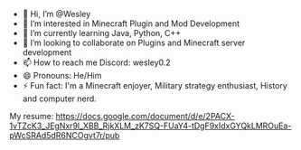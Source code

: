 - 👋 Hi, I’m @Wesley
- 👀 I’m interested in Minecraft Plugin and Mod Development
- 🌱 I’m currently learning Java, Python, C++
- 💞️ I’m looking to collaborate on Plugins and Minecraft server development
- 📫 How to reach me Discord: wesley0.2
- 😄 Pronouns: He/Him
- ⚡ Fun fact: I'm a Minecraft enjoyer, Military strategy enthusiast, History and computer nerd.

My resume: https://docs.google.com/document/d/e/2PACX-1vTZcK3_JEgNxr9l_XBB_RjkXLM_zK7SQ-FUaY4-tDgF9xIdxGYQkLMROuEa-pWcSRAd5dR6NCOgvt7r/pub 
